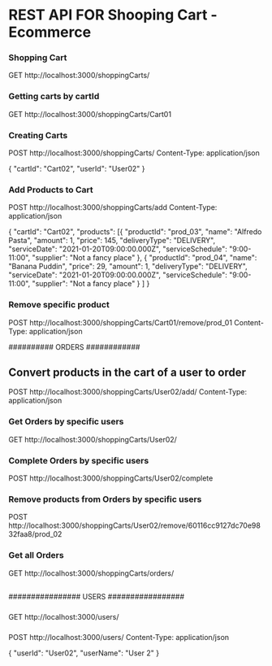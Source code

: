 # REST API FOR Shooping Cart - Ecommerce

### Shopping Cart
GET http://localhost:3000/shoppingCarts/

### Getting carts by cartId
GET http://localhost:3000/shoppingCarts/Cart01

### Creating Carts
POST http://localhost:3000/shoppingCarts/
Content-Type: application/json

{
    "cartId": "Cart02",
    "userId": "User02"
}

### Add Products to Cart
POST http://localhost:3000/shoppingCarts/add
Content-Type: application/json


{
	"cartId": "Cart02",
	"products": [{
			"productId": "prod_03",
			"name": "Alfredo Pasta",
			"amount": 1,
			"price": 145,
			"deliveryType": "DELIVERY",
			"serviceDate": "2021-01-20T09:00:00.000Z",
			"serviceSchedule": "9:00-11:00",
			"supplier": "Not a fancy place"
		},
		{
			"productId": "prod_04",
			"name": "Banana Puddin",
			"price": 29,
			"amount": 1,
			"deliveryType": "DELIVERY",
			"serviceDate": "2021-01-20T09:00:00.000Z",
			"serviceSchedule": "9:00-11:00",
			"supplier": "Not a fancy place"
		}
	]
}

### Remove specific product
POST http://localhost:3000/shoppingCarts/Cart01/remove/prod_01
Content-Type: application/json


########## ORDERS ############

## Convert products in the cart of a user to order
POST http://localhost:3000/shoppingCarts/User02/add/
Content-Type: application/json


### Get Orders by specific users
GET http://localhost:3000/shoppingCarts/User02/


### Complete Orders by specific users
POST http://localhost:3000/shoppingCarts/User02/complete


### Remove products from Orders by specific users
POST http://localhost:3000/shoppingCarts/User02/remove/60116cc9127dc70e9832faa8/prod_02


### Get all Orders
GET http://localhost:3000/shoppingCarts/orders/

##



################   USERS  #################

###
GET http://localhost:3000/users/


###
POST http://localhost:3000/users/
Content-Type: application/json

{
    "userId": "User02",
    "userName": "User 2"
}

###



